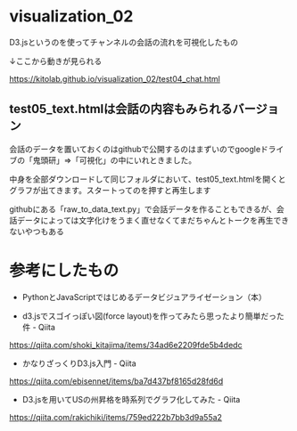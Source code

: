 # visualization_02
D3.jsというのを使ってチャンネルの会話の流れを可視化したもの

↓ここから動きが見られる

https://kitolab.github.io/visualization_02/test04_chat.html




  ## test05_text.htmlは会話の内容もみられるバージョン

  会話のデータを置いておくのはgithubで公開するのはまずいのでgoogleドライブの「鬼頭研」⇒「可視化」の中にいれときました。
  
  中身を全部ダウンロードして同じフォルダにおいて、test05_text.htmlを開くとグラフが出てきます。スタートってのを押すと再生します
  
  githubにある「raw_to_data_text.py」で会話データを作ることもできるが、会話データによっては文字化けをうまく直せなくてまだちゃんとトークを再生できないやつもある
  
  
  


# 参考にしたもの

* PythonとJavaScriptではじめるデータビジュアライゼーション（本）

* d3.jsでスゴイっぽい図(force layout)を作ってみたら思ったより簡単だった件 - Qiita

https://qiita.com/shoki_kitajima/items/34ad6e2209fde5b4dedc

* かなりざっくりD3.js入門 - Qiita

https://qiita.com/ebisennet/items/ba7d437bf8165d28fd6d

* D3.jsを用いてUSの州昇格を時系列でグラフ化してみた - Qiita

https://qiita.com/rakichiki/items/759ed222b7bb3d9a55a2
